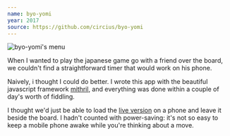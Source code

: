 ```yaml
---
name: byo-yomi
year: 2017
source: https://github.com/circius/byo-yomi
---
```


![byo-yomi's menu](/images/byo-yomi.png)

When I wanted to play the japanese game go with a friend over the
board, we couldn't find a straightforward timer that would work on
his phone.

Naively, i thought I could do better. I wrote this app with the
beautiful javascript framework [mithril](https://mithril.js.org/), and everything was done within
a couple of day's worth of fiddling.

I thought we'd just be able to load the [live version](https://circius.github.io/byo-yomi/#!/menu) on a phone and
leave it beside the board. I hadn't counted with power-saving: it's
not so easy to keep a mobile phone awake while you're thinking about a
move.
